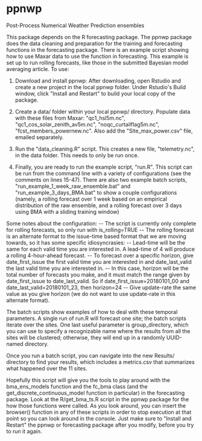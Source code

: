 # ppnwp
Post-Process Numerical Weather Prediction ensembles

This package depends on the R forecasting package.
The ppnwp package does the data cleaning and preparation 
for the training and forecasting functions in the forecasting
package. 
There is an example script showing how to use Maxar data
to use the function in forecasting. This example is set up to 
run rolling forecasts, like those in the submitted Bayesian
model averaging article. To use:

1. Download and install ppnwp: After downloading, open Rstudio
and create a new project in the local ppnwp folder. Under 
Rstudio's Build window, click "Install and Restart" to build 
your local copy of the package.

2. Create a data/ folder within your local ppnwp/ directory.
Populate data with these files from Maxar: "qc1_hsl5m.nc", 
"qc1_cos_solar_zenith_av5m.nc", "noqc_curtailflag5m.nc", 
"fcst_members_powernew.nc". Also add the "Site_max_power.csv" 
file, emailed separately.

3. Run the "data_cleaning.R" script. This creates a new file,
"telemetry.nc", in the data folder. This needs to only be run
once.

4. Finally, you are ready to run the example script, "run.R".
This script can be run from the command line with a variety of
configurations (see the comments on lines 15-47). There are also
two example batch scripts, "run_example_1_week_raw_ensemble.bat"
and "run_example_3_days_BMA.bat" to show a couple configurations 
(namely, a rolling forecast over 1 week based on an empirical 
distribution of the raw ensemble, and a rolling forecast over 3 
days using BMA with a sliding training window)

Some notes about the configuration:
-- The script is currently only complete for rolling forecasts, so
only run with is_rolling=TRUE
-- The rolling forecast is an alternate format to the issue-time 
based format that we are moving towards, so it has some specific
idiosyncrasies:
  -- Lead-time will be the same for each valid time you are 
  interested in. A lead-time of 4 will produce a rolling 4-hour-ahead
  forecast.
  -- To forecast over a specific horizon, give date_first_issue
     the first valid time you are interested in and date_last_valid
     the last valid time you are interested in.
  -- In this case, horizon will be the total number of forecasts you
     make, and it must match the range given by date_first_issue to
     date_last_valid. So if date_first_issue=20180101_00 and 
     date_last_valid=20180101_23, then horizon=24
  -- Give update-rate the same value as you give horizon (we do not 
     want to use update-rate in this alternate format). 

The batch scripts show examples of how to deal with these temporal
parameters. A single run of run.R will forecast one site; the batch
scripts iterate over the sites. One last useful parameter is 
group_directory, which you can use to specify a recognizable name
where the results from all the sites will be clustered; otherwise,
they will end up in a randomly UUID-named directory.

Once you run a batch script, you can navigate into the new Results/
directory to find your results, which includes a metrics.csv that
summarizes what happened over the 11 sites. 

Hopefully this script will give you the tools to play around 
with the bma_ens_models function and the fc_bma class (and the 
get_discrete_continuous_model function in particular) in the 
forecasting package. Look at the R/get_bma_ts.R script in the ppnwp 
package for the how those functions were called. As you look around,
you can insert the browser() function in any of these scripts in order
to stop execution at that point so you can look around in the console.
Just make sure to "Install and Restart" the ppnwp or forecasting
package after you modify, before you try to run it again.
